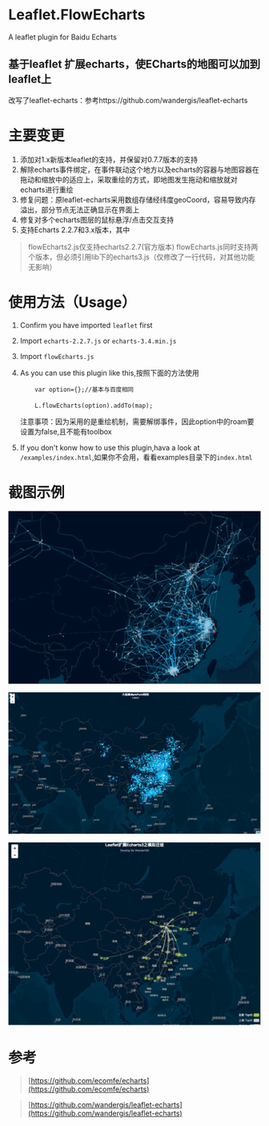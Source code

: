 # Leaflet.FlowEcharts
A leaflet plugin for Baidu Echarts
## 基于leaflet 扩展echarts，使ECharts的地图可以加到leaflet上
改写了leaflet-echarts：参考https://github.com/wandergis/leaflet-echarts

# 主要变更
1. 添加对1.x新版本leaflet的支持，并保留对0.7.7版本的支持
2. 解除echarts事件绑定，在事件联动这个地方以及echarts的容器与地图容器在拖动和缩放中的适应上，采取重绘的方式，即地图发生拖动和缩放就对echarts进行重绘
3. 修复问题：原leaflet-echarts采用数组存储经纬度geoCoord，容易导致内存溢出，部分节点无法正确显示在界面上
4. 修复对多个echarts图层的鼠标悬浮/点击交互支持
5. 支持Echarts 2.2.7和3.x版本，其中 
> flowEcharts2.js仅支持echarts2.2.7(官方版本)
> flowEcharts.js同时支持两个版本，但必须引用lib下的echarts3.js（仅修改了一行代码，对其他功能无影响）




# 使用方法（Usage）

1. Confirm you have imported `leaflet` first 
2. Import `echarts-2.2.7.js` or `echarts-3.4.min.js`
3. Import `flowEcharts.js` 
4. As you can use this plugin like this,按照下面的方法使用

	```
    	var option={};//基本与百度相同
    	
    	L.flowEcharts(option).addTo(map);
   	 ```
	注意事项：因为采用的是重绘机制，需要解绑事件，因此option中的roam要设置为false,且不能有toolbox
5. If you don't konw how to use this plugin,hava a look at `/examples/index.html`,如果你不会用，看看examples目录下的`index.html` 

# 截图示例

![](https://github.com/flowfyre/Leaflet.FlowEcharts/blob/master/examples/demo.gif)

![](https://github.com/flowfyre/Leaflet.FlowEcharts/blob/master/examples/demo2.png)

![](https://github.com/flowfyre/Leaflet.FlowEcharts/blob/master/examples/echarts3.png)


# 参考

>[https://github.com/ecomfe/echarts](https://github.com/ecomfe/echarts)

>[https://github.com/wandergis/leaflet-echarts](https://github.com/wandergis/leaflet-echarts)
